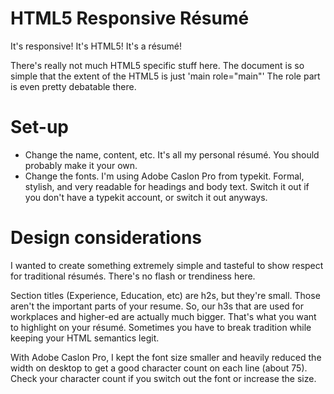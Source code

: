 HTML5 Responsive Résumé
========================

It's responsive! It's HTML5! It's a résumé!

There's really not much HTML5 specific stuff here. The document is so simple that the extent of the HTML5 is just 'main role="main"' The role part is even pretty debatable there.


Set-up
============

- Change the name, content, etc. It's all my personal résumé. You should probably make it your own.
- Change the fonts. I'm using Adobe Caslon Pro from typekit. Formal, stylish, and very readable for headings and body text. Switch it out if you don't have a typekit account, or switch it out anyways.


Design considerations
=====================

I wanted to create something extremely simple and tasteful to show respect for traditional résumés. There's no flash or trendiness here.

Section titles (Experience, Education, etc) are h2s, but they're small. Those aren't the important parts of your resume. So, our h3s that are used for workplaces and higher-ed are actually much bigger. That's what you want to highlight on your résumé. Sometimes you have to break tradition while keeping your HTML semantics legit.

With Adobe Caslon Pro, I kept the font size smaller and heavily reduced the width on desktop to get a good character count on each line (about 75). Check your character count if you switch out the font or increase the size.
